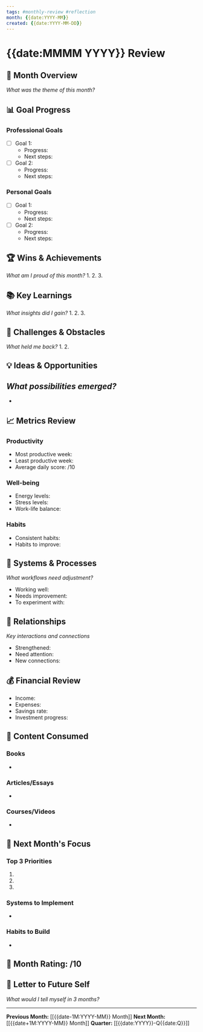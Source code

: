 ```yaml
---
tags: #monthly-review #reflection
month: {{date:YYYY-MM}}
created: {{date:YYYY-MM-DD}}
---
```


# {{date:MMMM YYYY}} Review

## 🎯 Month Overview
*What was the theme of this month?*


## 📊 Goal Progress

### Professional Goals
- [ ] Goal 1: 
  - Progress: 
  - Next steps: 
- [ ] Goal 2: 
  - Progress: 
  - Next steps: 

### Personal Goals
- [ ] Goal 1: 
  - Progress: 
  - Next steps: 
- [ ] Goal 2: 
  - Progress: 
  - Next steps: 

## 🏆 Wins & Achievements
*What am I proud of this month?*
1. 
2. 
3. 

## 📚 Key Learnings
*What insights did I gain?*
1. 
2. 
3. 

## 🚧 Challenges & Obstacles
*What held me back?*
1. 
2. 

## 💡 Ideas & Opportunities
*What possibilities emerged?*
- 
- 

## 📈 Metrics Review
### Productivity
- Most productive week: 
- Least productive week: 
- Average daily score: /10

### Well-being
- Energy levels: 
- Stress levels: 
- Work-life balance: 

### Habits
- Consistent habits: 
- Habits to improve: 

## 🔄 Systems & Processes
*What workflows need adjustment?*
- Working well: 
- Needs improvement: 
- To experiment with: 

## 👥 Relationships
*Key interactions and connections*
- Strengthened: 
- Need attention: 
- New connections: 

## 💰 Financial Review
- Income: 
- Expenses: 
- Savings rate: 
- Investment progress: 

## 📖 Content Consumed
### Books
- 

### Articles/Essays
- 

### Courses/Videos
- 

## 🎯 Next Month's Focus

### Top 3 Priorities
1. 
2. 
3. 

### Systems to Implement
- 

### Habits to Build
- 

## 🌟 Month Rating: /10

## 📝 Letter to Future Self
*What would I tell myself in 3 months?*


---
**Previous Month:** [[{{date-1M:YYYY-MM}} Month]]
**Next Month:** [[{{date+1M:YYYY-MM}} Month]]
**Quarter:** [[{{date:YYYY}}-Q{{date:Q}}]]